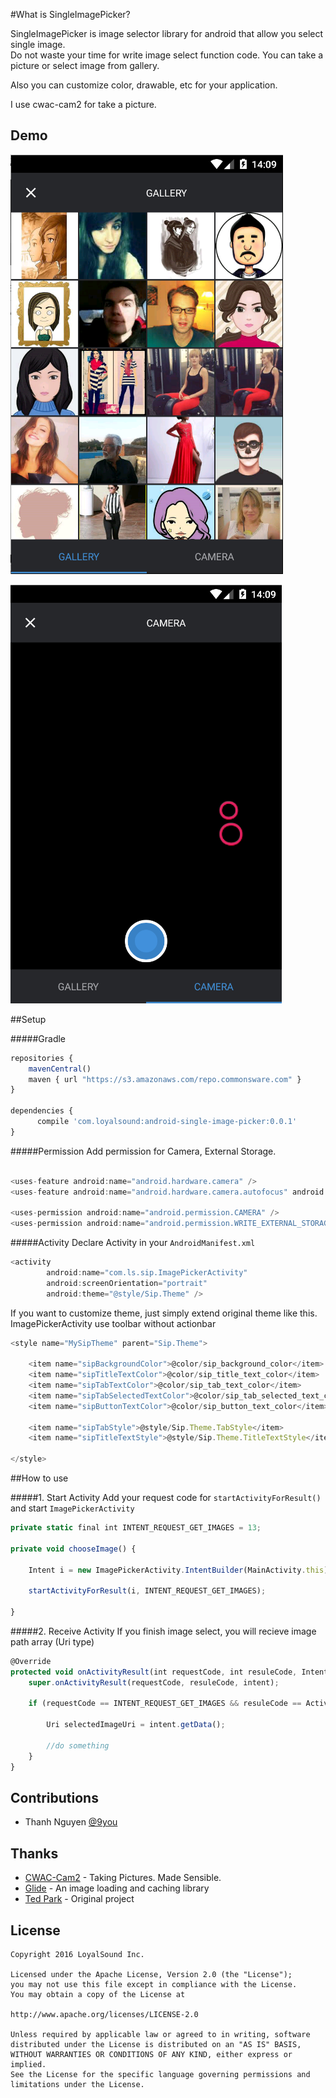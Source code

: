 #What is SingleImagePicker?

SingleImagePicker is image selector library for android that allow you select single image.<br />
Do not waste your time for write image select function code. You can take a picture or select image from gallery.<br />

Also you can customize color, drawable, etc for your application.

I use cwac-cam2 for take a picture.

## Demo
![Screenshot](images/image1.png) 

![Screenshot](images/image2.png)       

##Setup

#####Gradle
```javascript
repositories {
    mavenCentral()
    maven { url "https://s3.amazonaws.com/repo.commonsware.com" }
}

dependencies {
      compile 'com.loyalsound:android-single-image-picker:0.0.1'
}
```

#####Permission
Add permission for Camera, External Storage.

```javascript

<uses-feature android:name="android.hardware.camera" />
<uses-feature android:name="android.hardware.camera.autofocus" android:required="false" />

<uses-permission android:name="android.permission.CAMERA" />
<uses-permission android:name="android.permission.WRITE_EXTERNAL_STORAGE" />

```

#####Activity
Declare Activity in your `AndroidManifest.xml`

```javascript
<activity
        android:name="com.ls.sip.ImagePickerActivity"
        android:screenOrientation="portrait"
        android:theme="@style/Sip.Theme" />
```

If you want to customize theme, just simply extend original theme like this.
ImagePickerActivity use toolbar without actionbar
```javascript
<style name="MySipTheme" parent="Sip.Theme">
    
    <item name="sipBackgroundColor">@color/sip_background_color</item>
    <item name="sipTitleTextColor">@color/sip_title_text_color</item>
    <item name="sipTabTextColor">@color/sip_tab_text_color</item>
    <item name="sipTabSelectedTextColor">@color/sip_tab_selected_text_color</item>
    <item name="sipButtonTextColor">@color/sip_button_text_color</item>

    <item name="sipTabStyle">@style/Sip.Theme.TabStyle</item>
    <item name="sipTitleTextStyle">@style/Sip.Theme.TitleTextStyle</item>

</style>
```





##How to use

#####1. Start Activity
Add your request code for `startActivityForResult()` and start `ImagePickerActivity`

```javascript
private static final int INTENT_REQUEST_GET_IMAGES = 13;

private void chooseImage() {

    Intent i = new ImagePickerActivity.IntentBuilder(MainActivity.this).build();
    
    startActivityForResult(i, INTENT_REQUEST_GET_IMAGES);

}
```


#####2. Receive Activity
If you finish image select, you will recieve image path array (Uri type)
```javascript
@Override
protected void onActivityResult(int requestCode, int resuleCode, Intent intent) {
    super.onActivityResult(requestCode, resuleCode, intent);

    if (requestCode == INTENT_REQUEST_GET_IMAGES && resuleCode == Activity.RESULT_OK ) {

        Uri selectedImageUri = intent.getData();

        //do something
    }
}
```

## Contributions
* Thanh Nguyen [@9you](https://github.com/9you)

## Thanks
* [CWAC-Cam2](https://github.com/commonsguy/cwac-cam2) - Taking Pictures. Made Sensible.
* [Glide](https://github.com/bumptech/glide) - An image loading and caching library
* [Ted Park](https://github.com/ParkSangGwon/TedPicker) - Original project

## License 
```
Copyright 2016 LoyalSound Inc.

Licensed under the Apache License, Version 2.0 (the "License");
you may not use this file except in compliance with the License.
You may obtain a copy of the License at

http://www.apache.org/licenses/LICENSE-2.0

Unless required by applicable law or agreed to in writing, software
distributed under the License is distributed on an "AS IS" BASIS,
WITHOUT WARRANTIES OR CONDITIONS OF ANY KIND, either express or implied.
See the License for the specific language governing permissions and
limitations under the License.
```
